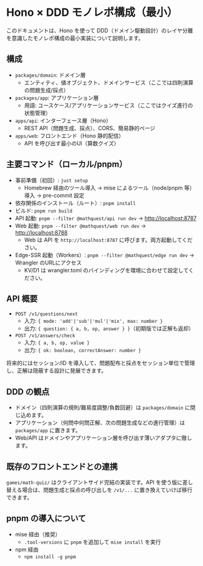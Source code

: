 # Hono × DDD モノレポ構成（最小）

このドキュメントは、Hono を使って DDD（ドメイン駆動設計）のレイヤ分離を意識したモノレポ構成の最小実装について説明します。

## 構成

- `packages/domain`: ドメイン層
  - エンティティ、値オブジェクト、ドメインサービス（ここでは四則演算の問題生成/採点）
- `packages/app`: アプリケーション層
  - 用語: ユースケース/アプリケーションサービス（ここではクイズ進行の状態管理）
- `apps/api`: インターフェース層（Hono）
  - REST API（問題生成、採点）、CORS、簡易静的ページ
- `apps/web`: フロントエンド（Hono 静的配信）
  - API を呼び出す最小のUI（算数クイズ）

## 主要コマンド（ローカル/pnpm）

- 事前準備（初回）: `just setup`
  - Homebrew 経由のツール導入 → mise によるツール（node/pnpm 等）導入 → pre-commit 設定
- 依存関係のインストール（ルート）: `pnpm install`
- ビルド: `pnpm run build`
- API 起動: `pnpm --filter @mathquest/api run dev` → <http://localhost:8787>
- Web 起動: `pnpm --filter @mathquest/web run dev` → <http://localhost:8788>
  - Web は API を `http://localhost:8787` に呼びます。両方起動してください。
- Edge-SSR 起動（Workers）: `pnpm --filter @mathquest/edge run dev` → Wrangler のURLにアクセス
  - KV/D1 は wrangler.toml のバインディングを環境に合わせて設定してください。

## API 概要

- `POST /v1/questions/next`
  - 入力: `{ mode: 'add'|'sub'|'mul'|'mix', max: number }`
  - 出力: `{ question: { a, b, op, answer } }`（初期版では正解も返却）
- `POST /v1/answers/check`
  - 入力: `{ a, b, op, value }`
  - 出力: `{ ok: boolean, correctAnswer: number }`

将来的にはセッション/ID を導入して、問題配布と採点をセッション単位で管理し、正解は隠蔽する設計に発展できます。

## DDD の観点

- ドメイン（四則演算の規則/難易度調整/負数回避）は `packages/domain` に閉じ込めます。
- アプリケーション（何問中何問正解、次の問題生成などの進行管理）は `packages/app` に置きます。
- Web/API はドメインやアプリケーション層を呼び出す薄いアダプタに徹します。

## 既存のフロントエンドとの連携

`games/math-quiz/` はクライアントサイド完結の実装です。API を使う版に差し替える場合は、問題生成と採点の呼び出しを `/v1/...` に置き換えていけば移行できます。

## pnpm の導入について

- mise 経由（推奨）
  - `.tool-versions` に `pnpm` を追加して `mise install` を実行
- npm 経由
  - `npm install -g pnpm`
